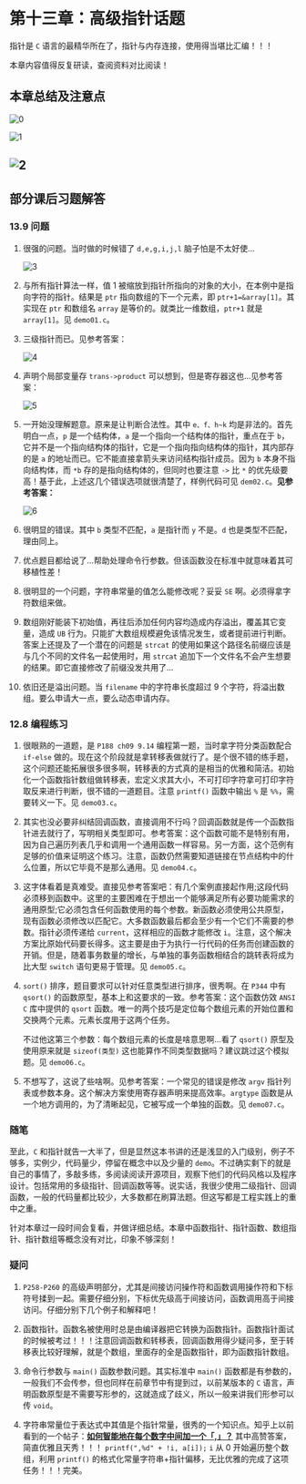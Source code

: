 # 第十三章：高级指针话题

指针是 `C` 语言的最精华所在了，指针与内存连接，使用得当堪比汇编！！！

本章内容值得反复研读，查阅资料对比阅读！

## 本章总结及注意点

![0](https://raw.githubusercontent.com/Y-puyu/picture/main/images/20201228130610.png)

![1](https://raw.githubusercontent.com/Y-puyu/picture/main/images/20201228131538.png)

![2](https://raw.githubusercontent.com/Y-puyu/picture/main/images/20201228131639.png)
---

## 部分课后习题解答

### 13.9 问题

1. 很强的问题。当时做的时候错了 `d,e,g,i,j,l` 脑子怕是不太好使...

    ![3](https://raw.githubusercontent.com/Y-puyu/picture/main/images/20201228163013.png)

2. 与所有指针算法一样，值 1 被缩放到指针所指向的对象的大小，在本例中是指向字符的指针。结果是 `ptr` 指向数组的下一个元素，即 `ptr+1=&array[1]`。其实现在 `ptr` 和数组名 `array` 是等价的。就类比一维数组，`ptr+1` 就是 `array[1]`。见 `demo01.c`。

3. 三级指针而已。见参考答案：

    ![4](https://raw.githubusercontent.com/Y-puyu/picture/main/images/20201228164907.png)

4. 声明个局部变量存 `trans->product` 可以想到，但是寄存器这也...见参考答案：

   ![5](https://raw.githubusercontent.com/Y-puyu/picture/main/images/20201228165052.png)

5. 一开始没理解题意。原来是让判断合法性。其中 `e、f、h~k` 均是非法的。首先明白一点，`p` 是一个结构体，`a` 是一个指向一个结构体的指针，重点在于 `b`，它并不是一个指向结构体的指针，它是一个指向指向结构体的指针，其内部存的是 `a` 的地址而已。它不能直接拿箭头来访问结构指针成员。因为 `b` 本身不指向结构体，而 `*b` 存的是指向结构体的，但同时也要注意 `->` 比 `*` 的优先级要高！基于此，上述这几个错误选项就很清楚了，样例代码可见 `dem02.c`。**见参考答案：**

    ![6](https://raw.githubusercontent.com/Y-puyu/picture/main/images/20201228170952.png)

6. 很明显的错误。其中 `b` 类型不匹配，`a` 是指针而 `y` 不是。`d` 也是类型不匹配，理由同上。

7. 优点题目都给说了...帮助处理命令行参数。但该函数没在标准中就意味着其可移植性差！

8. 很明显的一个问题，字符串常量的值怎么能修改呢？妥妥 `SE` 啊。必须得拿字符数组来做。

9. 数组刚好能装下初始值，再往后添加任何内容均造成内存溢出，覆盖其它变量，造成 `UB` 行为。只能扩大数组规模避免该情况发生，或者提前进行判断。答案上还提及了一个潜在的问题是 `strcat` 的使用如果这个路径名前缀应该是与几个不同的文件名一起使用时，用 `strcat` 追加下一个文件名不会产生想要的结果。即它直接修改了前缀没发共用了...

10. 依旧还是溢出问题。当 `filename` 中的字符串长度超过 9 个字符，将溢出数组。要么申请大一点，要么动态申请内存。

### 12.8 编程练习

1. 很眼熟的一道题，是 `P188 ch09 9.14` 编程第一题，当时拿字符分类函数配合 `if-else` 做的。现在这个阶段就是拿转移表做就行了。是个很不错的练手题，这个问题还能拓展很多很多啊，转移表的方式真的是相当的优雅和简洁。初始化一个函数指针数组做转移表，宏定义求其大小，不可打印字符拿可打印字符取反来进行判断，很不错的一道题目。注意 `printf()` 函数中输出 `%` 是 `%%`，需要转义一下。见 `demo03.c`。

2. 其实也没必要非纠结回调函数，直接调用不行吗？回调函数就是传一个函数指针进去就行了，写明相关类型即可。参考答案：这个函数可能不是特别有用，因为自己遍历列表几乎和调用一个通用函数一样容易。另一方面，这个范例有足够的价值来证明这个练习。注意，函数仍然需要知道链接在节点结构中的什么位置，所以它毕竟不是那么通用。见 `demo04.c`。

3. 这字体看着是真难受。直接见参考答案吧：有几个案例直接起作用;这段代码必须移到函数中。这里的主要困难在于想出一个能够满足所有必要功能需求的通用原型;它必须包含任何函数使用的每个参数。新函数必须使用公共原型，现有函数必须修改以匹配它。大多数函数最后都会至少有一个它们不需要的参数。指针必须传递给 `current`，这样相应的函数才能修改 `i`。注意，这个解决方案比原始代码要长得多。这主要是由于为执行一行代码的任务而创建函数的开销。但是，随着事务数量的增长，与单独的事务函数相结合的跳转表将成为比大型 `switch` 语句更易于管理。见 `demo05.c`。

4. `sort()` 排序，题目要求可以针对任意类型进行排序，很秀啊。在 `P344` 中有 `qsort()` 的函数原型，基本上和这要求的一致。参考答案：这个函数仿效 `ANSI C` 库中提供的 `qsort` 函数。唯一的两个技巧是定位每个数组元素的开始位置和交换两个元素。元素长度用于这两个任务。

    不过他这第三个参数：每个数组元素的长度是啥意思啊...看了 `qsort()` 原型及使用原来就是 `sizeof(类型)` 这也能算作不同类型数据吗？建议跳过这个模拟题。见 `demo06.c`。

5. 不想写了，这说了些啥啊。见参考答案：一个常见的错误是修改 `argv` 指针列表或参数本身。这个解决方案使用寄存器声明来提高效率。`argtype` 函数是从一个地方调用的，为了清晰起见，它被写成一个单独的函数。见 `demo07.c`。

### 随笔

至此，`C` 和指针就告一大半了，但是显然这本书讲的还是浅显的入门级别，例子不够多，实例少，代码量少，停留在概念中以及少量的 `demo`。不过确实剩下的就是自己的事情了，多敲多练，多阅读阅读开源项目，观察下他们的代码风格以及程序设计。包括常用的多级指针、回调函数等等。说实话，我很少使用二级指针、回调函数，一般的代码量都比较少，大多数都在刷算法题。但这写都是工程实践上的重中之重。

针对本章过一段时间会复看，并做详细总结。本章中函数指针、指针函数、数组指针、指针数组等概念没有对比，印象不够深刻！

### 疑问

1. `P258-P260` 的高级声明部分，尤其是间接访问操作符和函数调用操作符和下标符号揉到一起。需要仔细分别，下标优先级高于间接访问，函数调用高于间接访问。仔细分别下几个例子和解释吧！

2. 函数指针。函数名被使用时总是由编译器把它转换为函数指针。函数指针面试的时候被考过！！！注意回调函数和转移表，回调函数用得少疑问多，至于转移表比较好理解，就是个数组，里面存的全是函数指针，即为函数指针数组。

3. 命令行参数与 `main()` 函数参数问题。其实标准中 `main()` 函数都是有参数的，一般我们不会传参，但也同样在前章节中有提到过，以前某版本的 `C` 语言，声明函数原型是不需要写形参的，这就造成了歧义，所以一般来讲我们形参可以传 `void`。

4. 字符串常量位于表达式中其值是个指针常量，很秀的一个知识点。知乎上以前看到的一个帖子：[**如何智能地在每个数字中间加一个「,」？**](https://www.zhihu.com/question/412135686) 其中高赞答案，简直优雅且天秀！！！ `printf(",%d" + !i, a[i]);` `i` 从 0 开始遍历整个数组，利用 `printf()` 的格式化常量字符串+指针偏移，无比优雅的完成了这项任务！！！完美。
